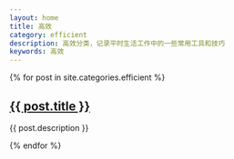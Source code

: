 ```yaml
---
layout: home
title: 高效
category: efficient
description: 高效分类，记录平时生活工作中的一些常用工具和技巧
keywords: 高效
---
```


<div class="row">
	{% for post in site.categories.efficient %}
		<div class="col-1">
			<h2><a href="{{ post.url }}">{{ post.title }}</a></h2>
			<p>{{ post.description }}</p>
		</div>
	{% endfor %}
</div>
